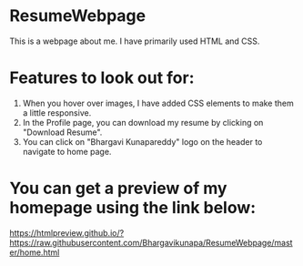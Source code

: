 # ResumeWebpage
This is a webpage about me. I have primarily used HTML and CSS. 

# Features to look out for:
1. When you hover over images, I have added CSS elements to make them a little responsive.
2. In the Profile page, you can download my resume by clicking on "Download Resume".
3. You can click on "Bhargavi Kunapareddy" logo on the header to navigate to home page.

# You can get a preview of my homepage using the link below:
https://htmlpreview.github.io/?https://raw.githubusercontent.com/Bhargavikunapa/ResumeWebpage/master/home.html

